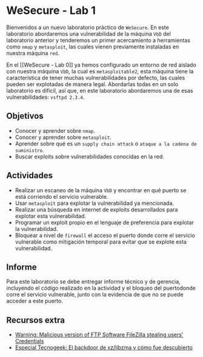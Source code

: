 # WeSecure - Lab 1

Bienvenidos a un nuevo laboratorio práctico de `WeSecure`. En este laboratorio abordaremos una vulnerabilidad de la máquina `VbD` del laboratorio anterior y tenderemos un primer acercamiento a herramientas como `nmap` y `metasploit`, las cuales vienen previamente instaladas en nuestra máquina `red`. 

En el [[WeSecure - Lab 0]] ya hemos configurado un entorno de red aislado con nuestra máquina `VbD`, la cual es `metasploitable2`, esta máquina tiene la característica de tener muchas vulnerabilidades por defecto, las cuales pueden ser explotadas de manera legal. Abordarlas todas en un solo laboratorio es difícil, así que, en este laboratorio abordaremos una de esas vulnerabilidades: `vsftpd 2.3.4`.
## Objetivos

- Conocer y aprender sobre `nmap`.
- Conocer y aprender sobre `metasploit`.
- Aprender sobre qué es un `supply chain attack` o `ataque a la cadena de suministro`.
- Buscar exploits sobre vulnerabilidades conocidas en la red.
## Actividades

- Realizar un escaneo de la máquina `VbD` y encontrar en qué puerto se está corriendo el servicio vulnerable.
- Usar `metasploit` para explotar la vulnerabilidad ya mencionada.
- Realizar una búsqueda en internet de exploits desarrollados para explotar esta vulnerabilidad.
- Programar un exploit propio en el lenguaje de preferencia para explotar la vulnerabilidad.
- Bloquear a nivel de `firewall` el acceso el puerto donde corre el servicio vulnerable como mitigación temporal para evitar que se explote esta vulnerabilidad.
## Informe

Para este laboratorio se debe entregar informe técnico y de gerencia, incluyendo el código realizado en la actividad y el bloqueo del puertodonde corre el servicio vulnerable, junto con la evidencia de que no se puede acceder a este puerto. 

## Recursos extra
-  [Warning: Malicious version of FTP Software FileZilla stealing users' Credentials](https://thehackernews.com/2014/01/warning-malicious-version-of-ftp.html)
- [Especial Tecnogeek: El backdoor de xz/libzma y cómo fue descubierto](https://www.tecnogeek.com/2024/04/02/el-backdoor-de-xz-libzma-y-como-fue-descubierto/)

